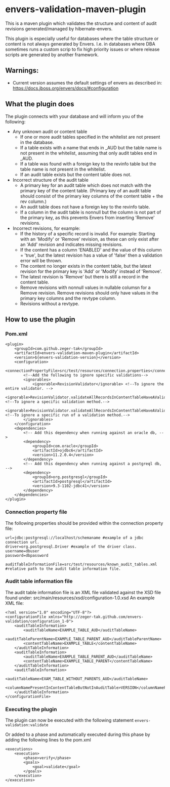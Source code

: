# envers-validation-maven-plugin
This is a maven plugin which validates the structure and content of audit revisions generated/managed by hibernate-envers.

This plugin is especially useful for databases where the table structure or content is not always generated by Envers.
I.e. in databases where DBA sometimes runs a custom scrip to fix high priority issues or where release scripts are generated by another framework.

## Warnings:
- Current version assumes the default settings of envers as described in: https://docs.jboss.org/envers/docs/#configuration

## What the plugin does
The plugin connects with your database and will inform you of the following:
- Any unknown audit or content table
    - If one or more audit tables specified in the whitelist are not present in the database.
    - If a table exists with a name that ends in _AUD but the table name is not present in the whitelist, assuming that only audit tables end in _AUD.
    - If a table was found with a foreign key to the revinfo table but the table name is not present in the whitelist.
    - If an audit table exists but the content table does not.
- Incorrect structure of the audit table
    - A primary key for an audit table which does not match with the primary key of the content table. (Primary key of an audit table should consist of the primary key columns of the content table + the rev column.)
    - An audit table does not have a foreign key to the revinfo table.
    - If a column in the audit table is nonnull but the column is not part of the primary key, as this prevents Envers from inserting 'Remove' revisions.
- Incorrect revisions, for example:
    - If the history of a specific record is invalid. For example: Starting with an 'Modify' or 'Remove' revision, as these can only exist after an 'Add' revision and indicates missing revisions.
    - If the content has a column 'ENABLED' and the value of this column = 'true', but the latest revision has a value of 'false' then a validation error will be thrown.
    - The content no longer exists in the content table, but the latest revision for the primary key is 'Add' or 'Modify' instead of 'Remove'.
    - The latest revision is 'Remove' but there is still a record in the content table. 
    - Remove revisions with nonnull values in nullable columsn for a Remove revision. Remove revisions should only have values in the primary key columns and the revtype column.
    - Revisions without a revtype.

## How to use the plugin
### Pom.xml
```
<plugin>
    <groupId>com.github.zeger-tak</groupId>
    <artifactId>envers-validation-maven-plugin</artifactId>
    <version>${envers-validation-version}</version>
    <configuration>
        <connectionPropertyFile>src/test/resources/connection.properties</connectionPropertyFile>
        <!--Add the following to ignore specific validations-->
        <ignorables>
            <ignorable>RevisionValidator</ignorable> <!--To ignore the entire validator. -->
            <ignorable>RevisionValidator.validateAllRecordsInContentTableHaveAValidLatestRevision</ignorable> <!--To ignore a specific validation method.-->
            <ignorable>RevisionValidator.validateAllRecordsInContentTableHaveAValidLatestRevision.CONTENT_TABLE_NAME</ignorable> <!--To ignore a specific run of a validation method.-->
        </ignorables>
    </configuration>
    <dependencies>
        <!-- Add this dependency when running against an oracle db, -->
        <dependency>
            <groupId>com.oracle</groupId>
            <artifactId>ojdbc6</artifactId>
            <version>11.2.0.4</version>
        </dependency>
        <!-- Add this dependency when running against a postgreql db, -->
        <dependency>
            <groupId>org.postgresql</groupId>
            <artifactId>postgresql</artifactId>
            <version>9.3-1102-jdbc41</version>
        </dependency>
    </dependencies>
</plugin>
```
### Connection property file
The following properties should be provided within the connection property file:
```
url=jdbc:postgresql://localhost/schemaname #example of a jdbc connection url.
driver=org.postgresql.Driver #example of the driver class.
username=dbuser
password=dbpassword

auditTableInformationFile=src/test/resources/known_audit_tables.xml #relative path to the audit table information file.
```

### Audit table information file
The audit table information file is an XML file validated against the XSD file found under: src/main/resources/xsd/configuration-1.0.xsd
An example XML file:
```
<?xml version="1.0" encoding="UTF-8"?>
<configurationFile xmlns="http://zeger-tak.github.com/envers-validation/configuration_1-0">
	<auditTableInformation>
		<auditTableName>EXAMPLE_TABLE_AUD</auditTableName>
		<auditTableParentName>EXAMPLE_TABLE_PARENT_AUD</auditTableParentName>
		<contentTableName>EXAMPLE_TABLE</contentTableName>
	</auditTableInformation>
	<auditTableInformation>
		<auditTableName>EXAMPLE_TABLE_PARENT_AUD</auditTableName>
		<contentTableName>EXAMPLE_TABLE_PARENT</contentTableName>
	</auditTableInformation>
	<auditTableInformation>
		<auditTableName>EXAM_TABLE_WITHOUT_PARENTS_AUD</auditTableName>
		<columnNamePresentInContentTableButNotInAuditTable>VERSION</columnNamePresentInContentTableButNotInAuditTable>
	</auditTableInformation>
</configurationFile> 
```

### Executing the plugin
The plugin can now be executed with the following statement
``` envers-validation:validate ```

Or added to a phase and automatically executed during this phase by adding the following lines to the pom.xml
```
<executions>
    <execution>
        <phase>verify</phase>
        <goals>
            <goal>validate</goal>
        </goals>
    </execution>
</executions>
```